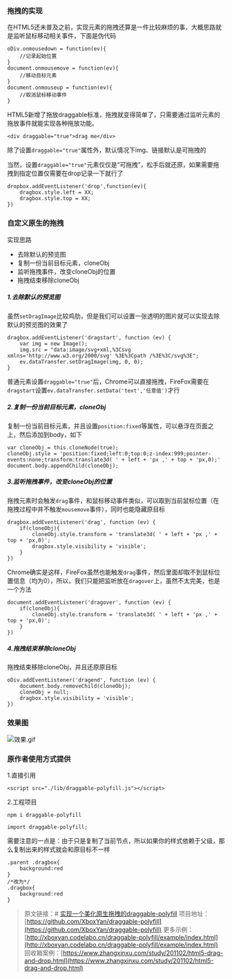 ### 拖拽的实现
在HTML5还未普及之前，实现元素的拖拽还算是一件比较麻烦的事，大概思路就是监听鼠标移动相关事件，下面是伪代码
```
oDiv.onmousedown = function(ev){
    //记录起始位置
}
document.onmousemove = function(ev){
    //移动目标元素
}
document.onmouseup = function(ev){
    //取消鼠标移动事件
}
```

HTML5新增了拖放draggable标准，拖拽就变得简单了，只需要通过监听元素的拖放事件就能实现各种拖放功能。
```
<div draggable="true">drag me</div>
```

除了设置`draggable="true"`属性外，默认情况下img、链接默认是可拖拽的

当然，设置`draggable="true"`元素仅仅是“可拖拽”，松手后就还原，如果需要拖拽到指定位置仅需要在drop记录一下就行了

```
dropbox.addEventListener('drop',function(ev){
    dragbox.style.left = XX;
    dragbox.style.top = XX;
})
```

### 自定义原生的拖拽

实现思路
- 去除默认的预览图
- 复制一份当前目标元素，cloneObj
- 监听拖拽事件，改变cloneObj的位置
- 拖拽结束移除cloneObj

##### 1.去除默认的预览图
虽然`setDragImage`比较鸡肋，但是我们可以设置一张透明的图片就可以实现去除默认的预览图的效果了
```
dragbox.addEventListener('dragstart', function (ev) {
    var img = new Image();
    img.src = "data:image/svg+xml,%3Csvg xmlns='http://www.w3.org/2000/svg' %3E%3Cpath /%3E%3C/svg%3E";
    ev.dataTransfer.setDragImage(img, 0, 0);
}
```

普通元素设置`draggable="true"`后，Chrome可以直接拖拽，FireFox需要在`dragstart`设置`ev.dataTransfer.setData('text','任意值')`才行

##### 2.复制一份当前目标元素，cloneObj
复制一份当前目标元素，并且设置`position:fixed`等属性，可以悬浮在页面之上，然后添加到body，如下
```
var cloneObj = this.cloneNode(true);
cloneObj.style = 'position:fixed;left:0;top:0;z-index:999;pointer-events:none;transform:translate3d( ' + left + 'px ,' + top + 'px,0);'
document.body.appendChild(cloneObj);
```

##### 3.监听拖拽事件，改变cloneObj的位置
拖拽元素时会触发`drag`事件，和鼠标移动事件类似，可以取到当前鼠标位置（在拖拽过程中并不触发`mousemove`事件），同时也能隐藏原目标
```
dragbox.addEventListener('drag', function (ev) {
    if(cloneObj){
        cloneObj.style.transform = 'translate3d( ' + left + 'px ,' + top + 'px,0)';
        dragbox.style.visibility = 'visible';
    }
})
```

Chrome确实是这样，FireFox虽然也能触发`drag`事件，然后里面却取不到鼠标位置信息（均为0），所以，我们只能把监听放在`dragover`上，虽然不太完美，也是一个方法
```
document.addEventListener('dragover', function (ev) {
    if(cloneObj){
        cloneObj.style.transform = 'translate3d( ' + left + 'px ,' + top + 'px,0)';    
    }
})
```

##### 4.拖拽结束移除cloneObj
拖拽结束移除cloneObj，并且还原原目标
```
oDiv.addEventListener('dragend', function (ev) {
    document.body.removeChild(cloneObj);
    cloneObj = null;
    dragbox.style.visibility = 'visible';
})
```

### 效果图
![效果.gif](https://upload-images.jianshu.io/upload_images/12877063-e0efbe54cae7f63c.gif?imageMogr2/auto-orient/strip)

### 原作者使用方式提供

1.直接引用
```
<script src="./lib/draggable-polyfill.js"></script>
```
2.工程项目
```
npm i draggable-polyfill

import draggable-polyfill;
```

需要注意的一点是：由于只是复制了当前节点，所以如果你的样式依赖于父级，那么复制出来的样式就会和原目标不一样

```
.parent .dragbox{
    background:red
}
/*改为*/
.dragbox{
    background:red
}
```

> 原文链接：# [实现一个美化原生拖拽的draggable-polyfill](https://segmentfault.com/a/1190000020842646)
项目地址：[https://github.com/XboxYan/draggable-polyfill](https://github.com/XboxYan/draggable-polyfill)
更多示例：[http://xboxyan.codelabo.cn/draggable-polyfill/example/index.html](http://xboxyan.codelabo.cn/draggable-polyfill/example/index.html)
回收箱案例：[https://www.zhangxinxu.com/study/201102/html5-drag-and-drop.html](https://www.zhangxinxu.com/study/201102/html5-drag-and-drop.html)


